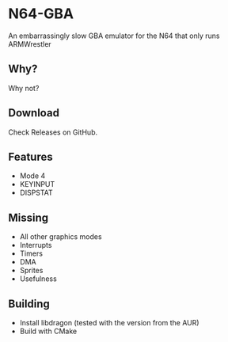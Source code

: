N64-GBA
=======

An embarrassingly slow GBA emulator for the N64 that only runs ARMWrestler

Why?
----
Why not?


Download
--------
Check Releases on GitHub.

Features
--------
- Mode 4
- KEYINPUT
- DISPSTAT

Missing
-------
- All other graphics modes
- Interrupts
- Timers
- DMA
- Sprites
- Usefulness

Building
--------
- Install libdragon (tested with the version from the AUR)
- Build with CMake
